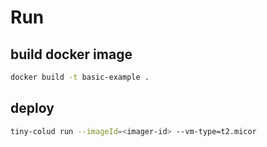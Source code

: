 # Run

## build docker image

``` bash
docker build -t basic-example .
```

## deploy

``` bash
tiny-colud run --imageId=<imager-id> --vm-type=t2.micor
```
